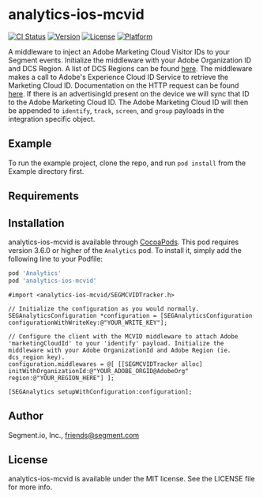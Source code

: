 # analytics-ios-mcvid

[![CI Status](https://img.shields.io/travis/Brie/analytics-ios-mcvid.svg?style=flat)](https://travis-ci.org/Brie/analytics-ios-mcvid)
[![Version](https://img.shields.io/cocoapods/v/analytics-ios-mcvid.svg?style=flat)](https://cocoapods.org/pods/analytics-ios-mcvid)
[![License](https://img.shields.io/cocoapods/l/analytics-ios-mcvid.svg?style=flat)](https://cocoapods.org/pods/analytics-ios-mcvid)
[![Platform](https://img.shields.io/cocoapods/p/analytics-ios-mcvid.svg?style=flat)](https://cocoapods.org/pods/analytics-ios-mcvid)

A middleware to inject an Adobe Marketing Cloud Visitor IDs to your Segment events. Initialize the middleware with your Adobe Organization ID and DCS Region. A list of DCS Regions can be found [here](https://marketing.adobe.com/resources/help/en_US/aam/dcs-regions.html). The middleware makes a call to Adobe's Experience Cloud ID Service to retrieve the Marketing Cloud ID. Documentation on the HTTP request can be found [here](https://marketing.adobe.com/resources/help/en_US/mcvid/mcvid-direct-integration.html). If there is an advertisingId present on the device we will sync that ID to the Adobe Marketing Cloud ID. The Adobe Marketing Cloud ID will then be appended to  `identify`, `track`, `screen`, and `group` payloads in the integration specific object.

## Example

To run the example project, clone the repo, and run `pod install` from the Example directory first.

## Requirements

## Installation

analytics-ios-mcvid is available through [CocoaPods](https://cocoapods.org). This pod requires version 3.6.0 or higher of the `Analytics` pod. To install
it, simply add the following line to your Podfile:

```ruby
pod 'Analytics'
pod 'analytics-ios-mcvid'
```

```obj-c
#import <analytics-ios-mcvid/SEGMCVIDTracker.h>

// Initialize the configuration as you would normally.
SEGAnalyticsConfiguration *configuration = [SEGAnalyticsConfiguration configurationWithWriteKey:@"YOUR_WRITE_KEY"];

// Configure the client with the MCVID middleware to attach Adobe 'marketingCloudId' to your 'identify' payload. Initialize the middleware with your Adobe OrganizationId and Adobe Region (ie. dcs_region key).  
configuration.middlewares = @[ [[SEGMCVIDTracker alloc]  initWithOrganizationId:@"YOUR_ADOBE_ORGID@AdobeOrg" region:@"YOUR_REGION_HERE"] ];

[SEGAnalytics setupWithConfiguration:configuration];
```

## Author

Segment.io, Inc., friends@segment.com

## License

analytics-ios-mcvid is available under the MIT license. See the LICENSE file for more info.
